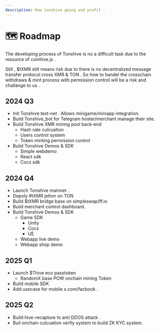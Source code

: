 ```yaml
---
description: How tonshive going and profit .
---
```


# 🗺️ Roadmap

The developing process of Tonshive is no a difficult task due to the resource of coinhive.js .

Still , $tXMR still means risk due to there is no decentralized message transfer protocol cross XMR & TON . So how to handel the crosschain withdraws & mint process with permission control will be a risk and challange to us .&#x20;

## 2024 Q3&#x20;

* Init Tonshive test-net . Allows minigame/miniapp integration.
* Build Tonshive\_bot for Telegram hoster/merchant manage their site.
* Build Tonshive XMR mining pool back-end
  * Hash rate culcuation
  * Users control system
  * Token minting permission control
* Build Tonshive Demos & SDK
  * Simple webdemo
  * React sdk
  * Cocs sdk

## 2024 Q4

* Launch Tonshive mainnet .&#x20;
* Depoly #tXMR jetton on TON&#x20;
* Build $tXMR bridge base on simpleswap/ff.io
* Build merchant control dashboard .&#x20;
* Build Tonshive Demos & SDK
  * Game SDK
    * Unity
    * Cocs
    * UE
  * Webapp live demo
  * Webapp shop demo

## 2025 Q1

* Launch $Thive eco passtoken
  * RandomX base POW onchain mining Token
* Build mobile SDK
* Add usecase for mobile x.com/facbook .

## 2025 Q2

* Build hive-recapture to anti DDOS attack .
* Buil onchain culcuation verfiy system to build ZK KYC system.

